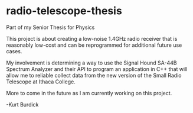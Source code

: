 # radio-telescope-thesis
Part of my Senior Thesis for Physics

This project is about creating a low-noise 1.4GHz radio receiver that is reasonably low-cost and can be reprogrammed for additional future use cases. 

My involvement is determining a way to use the Signal Hound SA-44B Spectrum Analyzer and their API to program an application in C++ that will allow me to reliable collect data from the new version of the Small Radio Telescope at Ithaca College. 

More to come in the future as I am currently working on this project. 

-Kurt Burdick
